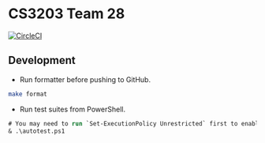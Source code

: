 # CS3203 Team 28

[![CircleCI](https://circleci.com/gh/nus-cs3203/20s2-cp-spa-team-28/tree/master.svg?style=shield&circle-token=0342347ca6fa1b3cda5dc5a6b871b511634e9da1)](https://app.circleci.com/pipelines/github/nus-cs3203/20s2-cp-spa-team-28?invite=true)

## Development
- Run formatter before pushing to GitHub.
```bash
make format
```

- Run test suites from PowerShell.
```ps
# You may need to run `Set-ExecutionPolicy Unrestricted` first to enable execution of remote scripts.
& .\autotest.ps1
```
